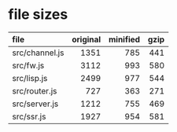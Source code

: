 # file sizes

file                 |  original |  minified |   gzip
:---                 |      ---: |      ---: |   ---: 
src/channel.js       |      1351 |       785 |    441
src/fw.js            |      3112 |       993 |    580
src/lisp.js          |      2499 |       977 |    544
src/router.js        |       727 |       363 |    271
src/server.js        |      1212 |       755 |    469
src/ssr.js           |      1927 |       954 |    581
